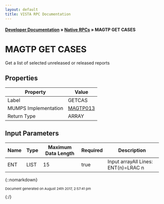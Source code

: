```yaml
---
layout: default
title: VISTA RPC Documentation
---
```


#### [Developer Documentation](../index) &#187; [Native RPCs](TableOfContents) &#187; MAGTP GET CASES<br/>
# MAGTP GET CASES

Get a list of selected unreleased or released reports

## Properties

Property | Value
--- | ---
Label | GETCAS
MUMPS Implementation | [MAGTP013](http://code.osehra.org/dox/Routine_MAGTP013_source.html)
Return Type | ARRAY


## Input Parameters

Name | Type | Maximum Data Length | Required | Description
--- | --- | --- | --- | ---
ENT | LIST | 15 | true | Input arrayAll Lines: ENT(n)&#x3D;LRAC n



{::nomarkdown} <br/><p style="font-size: 11px">Document generated on August 24th 2017, 2:57:41 pm</p>{:/}
